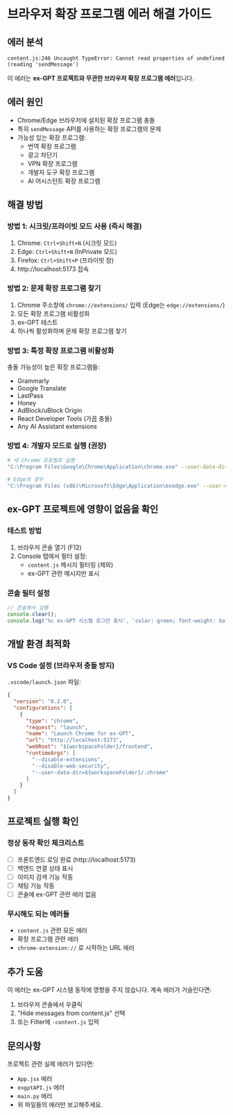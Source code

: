 # 브라우저 확장 프로그램 에러 해결 가이드

## 에러 분석
```
content.js:246 Uncaught TypeError: Cannot read properties of undefined (reading 'sendMessage')
```

이 에러는 **ex-GPT 프로젝트와 무관한 브라우저 확장 프로그램 에러**입니다.

## 에러 원인
- Chrome/Edge 브라우저에 설치된 확장 프로그램 충돌
- 특히 `sendMessage` API를 사용하는 확장 프로그램의 문제
- 가능성 있는 확장 프로그램:
  - 번역 확장 프로그램
  - 광고 차단기
  - VPN 확장 프로그램
  - 개발자 도구 확장 프로그램
  - AI 어시스턴트 확장 프로그램

## 해결 방법

### 방법 1: 시크릿/프라이빗 모드 사용 (즉시 해결)
1. Chrome: `Ctrl+Shift+N` (시크릿 모드)
2. Edge: `Ctrl+Shift+N` (InPrivate 모드)
3. Firefox: `Ctrl+Shift+P` (프라이빗 창)
4. http://localhost:5173 접속

### 방법 2: 문제 확장 프로그램 찾기
1. Chrome 주소창에 `chrome://extensions/` 입력 (Edge는 `edge://extensions/`)
2. 모든 확장 프로그램 비활성화
3. ex-GPT 테스트
4. 하나씩 활성화하며 문제 확장 프로그램 찾기

### 방법 3: 특정 확장 프로그램 비활성화
충돌 가능성이 높은 확장 프로그램들:
- Grammarly
- Google Translate
- LastPass
- Honey
- AdBlock/uBlock Origin
- React Developer Tools (가끔 충돌)
- Any AI Assistant extensions

### 방법 4: 개발자 모드로 실행 (권장)
```bash
# 새 Chrome 프로필로 실행
"C:\Program Files\Google\Chrome\Application\chrome.exe" --user-data-dir="%TEMP%\chrome_dev" --disable-extensions

# Edge의 경우
"C:\Program Files (x86)\Microsoft\Edge\Application\msedge.exe" --user-data-dir="%TEMP%\edge_dev" --disable-extensions
```

## ex-GPT 프로젝트에 영향이 없음을 확인

### 테스트 방법
1. 브라우저 콘솔 열기 (F12)
2. Console 탭에서 필터 설정:
   - `content.js` 메시지 필터링 (제외)
   - ex-GPT 관련 메시지만 표시

### 콘솔 필터 설정
```javascript
// 콘솔에서 실행
console.clear();
console.log('%c ex-GPT 시스템 로그만 표시', 'color: green; font-weight: bold');
```

## 개발 환경 최적화

### VS Code 설정 (브라우저 충돌 방지)
`.vscode/launch.json` 파일:
```json
{
  "version": "0.2.0",
  "configurations": [
    {
      "type": "chrome",
      "request": "launch",
      "name": "Launch Chrome for ex-GPT",
      "url": "http://localhost:5173",
      "webRoot": "${workspaceFolder}/frontend",
      "runtimeArgs": [
        "--disable-extensions",
        "--disable-web-security",
        "--user-data-dir=${workspaceFolder}/.chrome"
      ]
    }
  ]
}
```

## 프로젝트 실행 확인

### 정상 동작 확인 체크리스트
- [ ] 프론트엔드 로딩 완료 (http://localhost:5173)
- [ ] 백엔드 연결 상태 표시
- [ ] 이미지 검색 기능 작동
- [ ] 채팅 기능 작동
- [ ] 콘솔에 ex-GPT 관련 에러 없음

### 무시해도 되는 에러들
- `content.js` 관련 모든 에러
- 확장 프로그램 관련 에러
- `chrome-extension://` 로 시작하는 URL 에러

## 추가 도움

이 에러는 ex-GPT 시스템 동작에 영향을 주지 않습니다.
계속 에러가 거슬린다면:

1. 브라우저 콘솔에서 우클릭
2. "Hide messages from content.js" 선택
3. 또는 Filter에 `-content.js` 입력

## 문의사항
프로젝트 관련 실제 에러가 있다면:
- `App.jsx` 에러
- `exgptAPI.js` 에러  
- `main.py` 에러
- 위 파일들의 에러만 보고해주세요.
